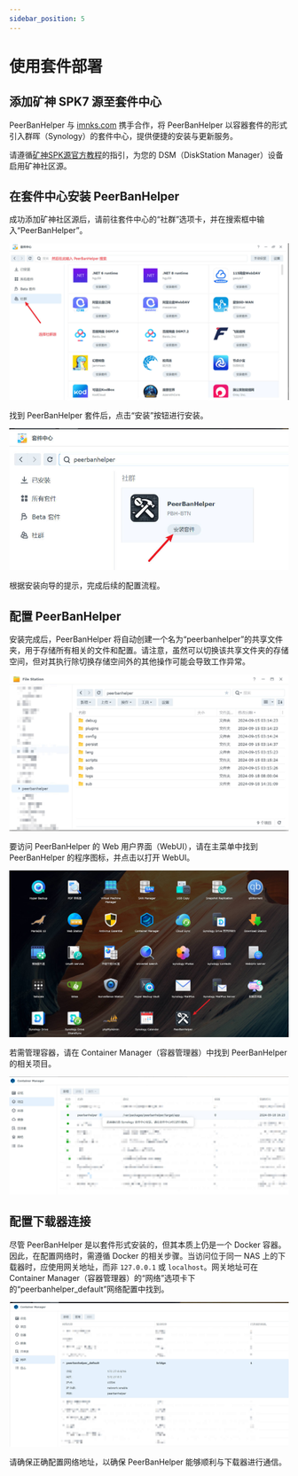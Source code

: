 ```yaml
---
sidebar_position: 5
---
```


# 使用套件部署

## 添加矿神 SPK7 源至套件中心

PeerBanHelper 与 [imnks.com](https://imnks.com/) 携手合作，将 PeerBanHelper 以容器套件的形式引入群晖（Synology）的套件中心，提供便捷的安装与更新服务。

请遵循[矿神SPK源官方教程](https://imnks.com/1780.html)的指引，为您的 DSM（DiskStation Manager）设备启用矿神社区源。

## 在套件中心安装 PeerBanHelper

成功添加矿神社区源后，请前往套件中心的“社群”选项卡，并在搜索框中输入“PeerBanHelper”。

![imnks1](./assets/imnks1.jpg)

找到 PeerBanHelper 套件后，点击“安装”按钮进行安装。

![imnks2](./assets/imnks2.jpg)

根据安装向导的提示，完成后续的配置流程。

## 配置 PeerBanHelper

安装完成后，PeerBanHelper 将自动创建一个名为“peerbanhelper”的共享文件夹，用于存储所有相关的文件和配置。请注意，虽然可以切换该共享文件夹的存储空间，但对其执行除切换存储空间外的其他操作可能会导致工作异常。

![imnks3](./assets/imnks3.jpg)

要访问 PeerBanHelper 的 Web 用户界面（WebUI），请在主菜单中找到 PeerBanHelper 的程序图标，并点击以打开 WebUI。

![imnks4](./assets/imnks4.jpg)

若需管理容器，请在 Container Manager（容器管理器）中找到 PeerBanHelper 的相关项目。

![imnks5](./assets/imnks5.jpg)

## 配置下载器连接

尽管 PeerBanHelper 是以套件形式安装的，但其本质上仍是一个 Docker 容器。因此，在配置网络时，需遵循 Docker 的相关步骤。当访问位于同一 NAS 上的下载器时，应使用网关地址，而非 `127.0.0.1` 或 `localhost`。网关地址可在 Container Manager（容器管理器）的“网络”选项卡下的“peerbanhelper_default”网络配置中找到。

![imnks6](./assets/imnks6.jpg)

请确保正确配置网络地址，以确保 PeerBanHelper 能够顺利与下载器进行通信。


